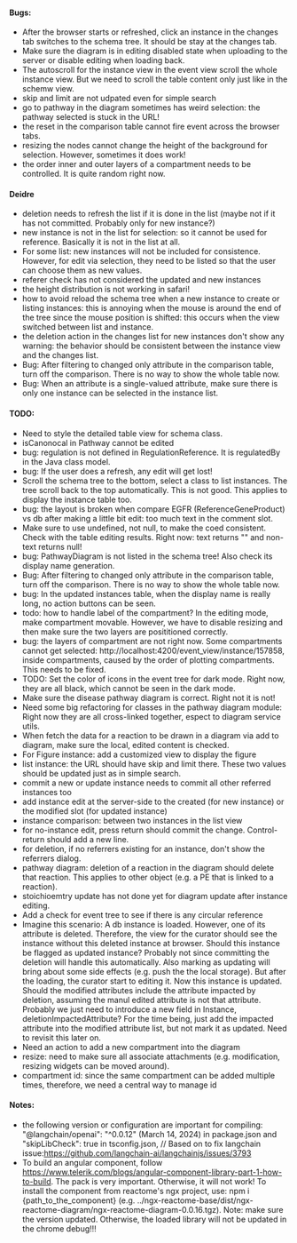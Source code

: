 #### Bugs:
- After the browser starts or refreshed, click an instance in the changes tab switches to the schema tree. It should be stay at the changes tab.
- Make sure the diagram is in editing disabled state when uploading to the server or disable editing when loading back.
- The autoscroll for the instance view in the event view scroll the whole instance view. But we need to scroll the table content only just like in the schemw view.
- skip and limit are not udpated even for simple search
- go to pathway in the diagram sometimes has weird selection: the pathway selected is stuck in the URL!
- the reset in the comparison table cannot fire event across the browser tabs.
- resizing the nodes cannot change the height of the background for selection. However, sometimes it does work!
- the order inner and outer layers of a compartment needs to be controlled. It is quite random right now.

#### Deidre
- deletion needs to refresh the list if it is done in the list (maybe not if it has not committed. Probably only for new instance?)
- new instance is not in the list for selection: so it cannot be used for reference. Basically it is not in the list at all.
- For some list: new instances will not be included for consistence. However, for edit via selection, they need to be listed so that the user can choose them as new values.
- referer check has not considered the updated and new instances
- the height distribution is not working in safari!
- how to avoid reload the schema tree when a new instance to create or listing instances: this is annoying when the mouse is around the end of the tree since the mouse position is shifted: this occurs when the view switched between list and instance.
- the deletion action in the changes list for new instances don't show any warning: the behavior should be consistent between the instance view and the changes list.
- Bug: After filtering to changed only attribute in the comparison table, turn off the comparison. There is no way to show the whole table now.
- Bug: When an attribute is a single-valued attribute, make sure there is only one instance can be selected in the instance list.

#### TODO:
- Need to style the detailed table view for schema class.
- isCanonocal in Pathway cannot be edited
- bug: regulation is not defined in RegulationReference. It is regulatedBy in the Java class model.
- bug: If the user does a refresh, any edit will get lost!
- Scroll the schema tree to the bottom, select a class to list instances. The tree scroll back to the top automatically. This is not good. This applies to display the instance table too. 
- bug: the layout is broken when compare EGFR (ReferenceGeneProduct) vs db after making a little bit edit: too much text in the comment slot.
- Make sure to use undefined, not null, to make the coed consistent. Check with the table editing results. Right now: text returns "" and non-text returns null!
- bug: PathwayDiagram is not listed in the schema tree! Also check its display name generation.
- Bug: After filtering to changed only attribute in the comparison table, turn off the comparison. There is no way to show the whole table now.
- bug: In the updated instances table, when the display name is really long, no action buttons can be seen.
- todo: how to handle label of the compartment? In the editing mode, make compartment movable. However, we have to disable resizing and then make sure the two layers are posititioned correctly.
- bug: the layers of compartment are not right now. Some compartments cannot get selected: http://localhost:4200/event_view/instance/157858, inside compartments, caused by the order of plotting compartments. This needs to be fixed.
- TODO: Set the color of icons in the event tree for dark mode. Right now, they are all black, which cannot be seen in the dark mode.
- Make sure the disease pathway diagram is correct. Right not it is not!
- Need some big refactoring for classes in the pathway diagram module: Right now they are all cross-linked together, espect to diagram service utils.
- When fetch the data for a reaction to be drawn in a diagram via add to diagram, make sure the local, edited content is checked.
- For Figure instance: add a customized view to display the figure
- list instance: the URL should have skip and limit there. These two values should be updated just as in simple search.
- commit a new or update instance needs to commit all other referred instances too
- add instance edit at the server-side to the created (for new instance) or the modified slot (for updated instance)
- instance comparison: between two instances in the list view
- for no-instance edit, press return should commit the change. Control-return should add a new line.
- for deletion, if no referrers existing for an instance, don't show the referrers dialog.
- pathway diagram: deletion of a reaction in the diagram should delete that reaction. This applies to other object (e.g. a PE that is linked to a reaction).
- stoichioemtry update has not done yet for diagram update after instance editing.
- Add a check for event tree to see if there is any circular reference
- Imagine this scenario: A db instance is loaded. However, one of its attribute is deleted. Therefore, the view for the curator should see the instance without this deleted instance at browser. Should this instance be flagged as updated instance? Probably not since committing the deletion will handle this automatically. Also marking as updating will bring about some side effects (e.g. push the the local storage). But after the loading, the curator start to editing it. Now this instance is updated. Should the modified attributes include the attribute impacted by deletion, assuming the manul edited attribute is not that attribute. Probably we just need to introduce a new field in Instance, deletionImpactedAttribute? For the time being, just add the impacted attribute into the modified attribute list, but not mark it as updated. Need to revisit this later on.
- Need an action to add a new compartment into the diagram
- resize: need to make sure all associate attachments (e.g. modification, resizing widgets can be moved around).
- compartment id: since the same compartment can be added multiple times, therefore, we need a central way to manage id


#### Notes:
- the following version or configuration are important for compiling: "@langchain/openai": "^0.0.12" (March 14, 2024) in package.json and "skipLibCheck": true in tsconfig.json, // Based on to fix langchain issue:https://github.com/langchain-ai/langchainjs/issues/3793
- To build an angular component, follow https://www.telerik.com/blogs/angular-component-library-part-1-how-to-build. The pack is very important. Otherwise, it will not work! To install the component from reactome's ngx project, use: npm i {path_to_the_component} (e.g. ../ngx-reactome-base/dist/ngx-reactome-diagram/ngx-reactome-diagram-0.0.16.tgz). Note: make sure the version updated. Otherwise, the loaded library will not be updated in the chrome debug!!!

